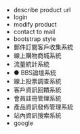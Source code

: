  * describe product url
 * login
 * modify product
 * contact to mail
 * bootstrap style
 * 郵件訂閱客戶收集系統
 * 線上購物商城系統
 * 流量統計系統
 * ● BBS論壇系統
 * 線上投票調查系統
 * 客戶資訊回饋系統
 * 會員註冊管理系統
 * 產品資訊發佈管理系統
 * 站內資訊搜索系統
 * google

